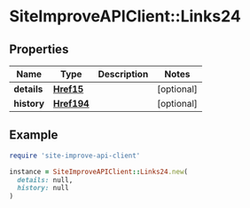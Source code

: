 # SiteImproveAPIClient::Links24

## Properties

| Name | Type | Description | Notes |
| ---- | ---- | ----------- | ----- |
| **details** | [**Href15**](Href15.md) |  | [optional] |
| **history** | [**Href194**](Href194.md) |  | [optional] |

## Example

```ruby
require 'site-improve-api-client'

instance = SiteImproveAPIClient::Links24.new(
  details: null,
  history: null
)
```

